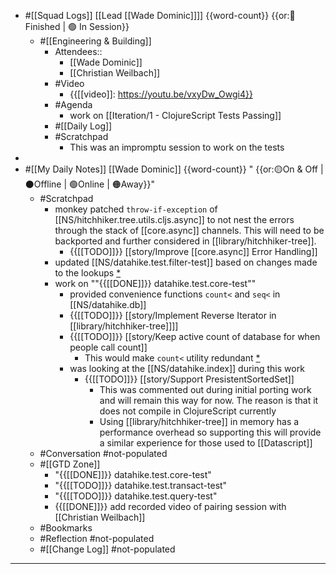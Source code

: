 - #[[Squad Logs]] [[Lead [[Wade Dominic]]]] {{word-count}} {{or:🏁 Finished | 🟢 In Session}}
    - #[[Engineering & Building]]
        - Attendees::
            - [[Wade Dominic]]
            - [[Christian Weilbach]]
        - #Video
            - {{[[video]]: https://youtu.be/vxyDw_Owgi4}}
        - #Agenda
            - work on [[Iteration/1 - ClojureScript Tests Passing]]
        - #[[Daily Log]]
        - #Scratchpad
            - This was an impromptu session to work on the tests
- 
- #[[My Daily Notes]] [[Wade Dominic]] {{word-count}} " {{or:🟡On & Off | ⚫️Offline | 🟢Online | 🟠Away}}"
    - #Scratchpad 
        - monkey patched `throw-if-exception` of [[NS/hitchhiker.tree.utils.cljs.async]] to not nest the errors through the stack of [[core.async]] channels. This will need to be backported and further considered in [[library/hitchhiker-tree]].
            - {{[[TODO]]}} [[story/Improve [[core.async]] Error Handling]]
        - updated [[NS/datahike.test.filter-test]] based on changes made to the lookups [*](((8fyQ--ie_)))
        - work on ""{{[[DONE]]}} datahike.test.core-test""
            - provided convenience functions `count<` and `seq<` in [[NS/datahike.db]]
            - {{[[TODO]]}} [[story/Implement Reverse Iterator in [[library/hitchhiker-tree]]]]
            - {{[[TODO]]}} [[story/Keep active count of database for when people call count]]
                - This would make `count<` utility redundant [*](((WOtSPGFXO)))
            - was looking at the [[NS/datahike.index]] during this work
                - {{[[TODO]]}} [[story/Support PresistentSortedSet]]
                    - This was commented out during initial porting work and will remain this way for now. The reason is that it does not compile in ClojureScript currently
                    - Using [[library/hitchhiker-tree]] in memory has a performance overhead so supporting this will provide a similar experience for those used to [[Datascript]]
    - #Conversation #not-populated
    - #[[GTD Zone]]
        - "{{[[DONE]]}} datahike.test.core-test"
        - "{{[[TODO]]}} datahike.test.transact-test"
        - "{{[[TODO]]}} datahike.test.query-test"
        - {{[[DONE]]}} add recorded video of pairing session with [[Christian Weilbach]]
    - #Bookmarks
    - #Reflection #not-populated
    - #[[Change Log]] #not-populated
- ---
